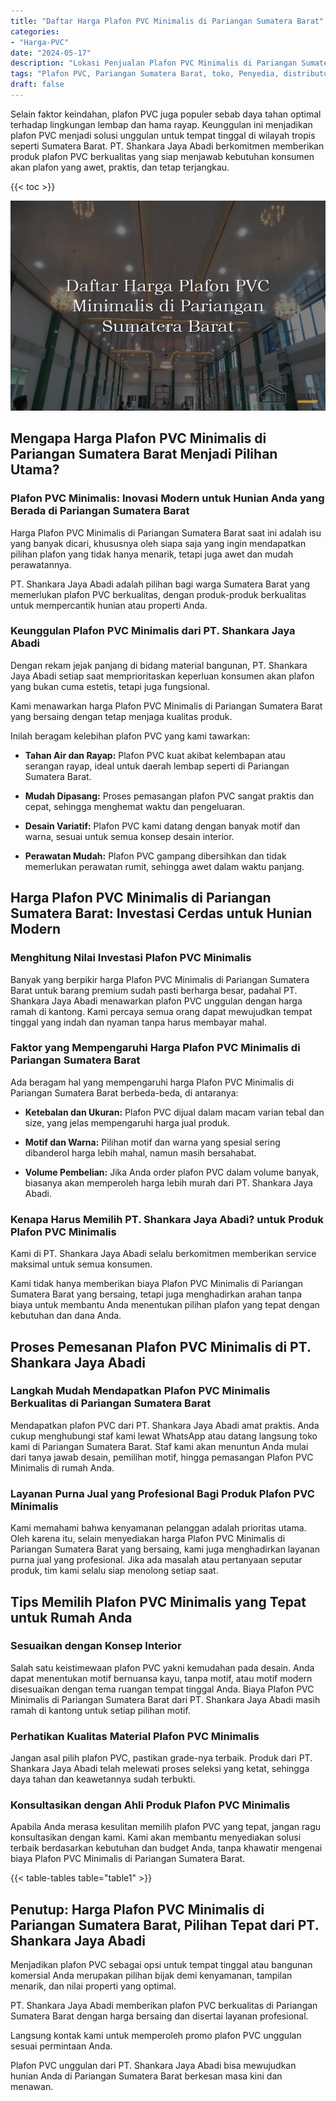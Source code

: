 ```yaml
---
title: "Daftar Harga Plafon PVC Minimalis di Pariangan Sumatera Barat"
categories: 
- "Harga-PVC"
date: "2024-05-17"
description: "Lokasi Penjualan Plafon PVC Minimalis di Pariangan Sumatera Barat untuk hunian, kantor, dan gerai. Material terbaik, pilihan motif, warna elegan, dengan jasa pemasangan dikerjakan oleh tim berpengalaman serta jaminan resmi!|Jasa penjualan Plafon PVC Minimalis di Pariangan Sumatera Barat bagi kebutuhan tempat tinggal, office, maupun ritel, dengan panel unggulan dan pemasangan oleh tenaga ahli berpengalaman serta jaminan resmi.|Solusi Plafon PVC Minimalis di Pariangan Sumatera Barat yang terpercaya bagi tempat tinggal, office, serta toko, bersama material terbaik dan penempatan dikerjakan oleh tim profesional serta jaminan resmi.|Penjualan Plafon PVC Minimalis di Pariangan Sumatera Barat bagi hunian, perkantoran, dan gerai, dengan material unggulan dan penempatan dikerjakan oleh tenaga ahli ahli, lengkap beserta kepastian resmi.}"
tags: "Plafon PVC, Pariangan Sumatera Barat, toko, Penyedia, distributor"
draft: false
---
```


Selain faktor keindahan, plafon PVC juga populer sebab daya tahan optimal terhadap lingkungan lembap dan hama rayap. Keunggulan ini menjadikan plafon PVC menjadi solusi unggulan untuk tempat tinggal di wilayah tropis seperti Sumatera Barat. PT. Shankara Jaya Abadi berkomitmen memberikan produk plafon PVC berkualitas yang siap menjawab kebutuhan konsumen akan plafon yang awet, praktis, dan tetap terjangkau.

{{< toc >}}

![Daftar Harga Plafon PVC Minimalis di Pariangan Sumatera Barat](/images/Harga-PVC/Daftar-Harga-Plafon-PVC-Minimalis-di-Pariangan-Sumatera-Barat.png)


## Mengapa Harga Plafon PVC Minimalis di Pariangan Sumatera Barat Menjadi Pilihan Utama?

### Plafon PVC Minimalis: Inovasi Modern untuk Hunian Anda yang Berada di Pariangan Sumatera Barat

Harga Plafon PVC Minimalis di Pariangan Sumatera Barat saat ini adalah isu yang banyak dicari, khususnya oleh siapa saja yang ingin mendapatkan pilihan plafon yang tidak hanya menarik, tetapi juga awet dan mudah perawatannya.

PT. Shankara Jaya Abadi adalah pilihan bagi warga Sumatera Barat yang memerlukan plafon PVC berkualitas, dengan produk-produk berkualitas untuk mempercantik hunian atau properti Anda.

### Keunggulan Plafon PVC Minimalis dari PT. Shankara Jaya Abadi

Dengan rekam jejak panjang di bidang material bangunan, PT. Shankara Jaya Abadi setiap saat memprioritaskan keperluan konsumen akan plafon yang bukan cuma estetis, tetapi juga fungsional.

Kami menawarkan harga Plafon PVC Minimalis di Pariangan Sumatera Barat yang bersaing dengan tetap menjaga kualitas produk.

Inilah beragam kelebihan plafon PVC yang kami tawarkan:

- **Tahan Air dan Rayap:** Plafon PVC kuat akibat kelembapan atau serangan rayap, ideal untuk daerah lembap seperti di Pariangan Sumatera Barat.

- **Mudah Dipasang:** Proses pemasangan plafon PVC sangat praktis dan cepat, sehingga menghemat waktu dan pengeluaran.

- **Desain Variatif:** Plafon PVC kami datang dengan banyak motif dan warna, sesuai untuk semua konsep desain interior.

- **Perawatan Mudah:** Plafon PVC gampang dibersihkan dan tidak memerlukan perawatan rumit, sehingga awet dalam waktu panjang.

## Harga Plafon PVC Minimalis di Pariangan Sumatera Barat: Investasi Cerdas untuk Hunian Modern

### Menghitung Nilai Investasi Plafon PVC Minimalis

Banyak yang berpikir harga Plafon PVC Minimalis di Pariangan Sumatera Barat untuk barang premium sudah pasti berharga besar, padahal PT. Shankara Jaya Abadi menawarkan plafon PVC unggulan dengan harga ramah di kantong. Kami percaya semua orang dapat mewujudkan tempat tinggal yang indah dan nyaman tanpa harus membayar mahal.

### Faktor yang Mempengaruhi Harga Plafon PVC Minimalis di Pariangan Sumatera Barat

Ada beragam hal yang mempengaruhi harga Plafon PVC Minimalis di Pariangan Sumatera Barat berbeda-beda, di antaranya:

- **Ketebalan dan Ukuran:** Plafon PVC dijual dalam macam varian tebal dan size, yang jelas mempengaruhi harga jual produk.

- **Motif dan Warna:** Pilihan motif dan warna yang spesial sering dibanderol harga lebih mahal, namun masih bersahabat.

- **Volume Pembelian:** Jika Anda order plafon PVC dalam volume banyak, biasanya akan memperoleh harga lebih murah dari PT. Shankara Jaya Abadi.

### Kenapa Harus Memilih PT. Shankara Jaya Abadi? untuk Produk Plafon PVC Minimalis

Kami di PT. Shankara Jaya Abadi selalu berkomitmen memberikan service maksimal untuk semua konsumen.

Kami tidak hanya memberikan biaya Plafon PVC Minimalis di Pariangan Sumatera Barat yang bersaing, tetapi juga menghadirkan arahan tanpa biaya untuk membantu Anda menentukan pilihan plafon yang tepat dengan kebutuhan dan dana Anda.

## Proses Pemesanan Plafon PVC Minimalis di PT. Shankara Jaya Abadi

### Langkah Mudah Mendapatkan Plafon PVC Minimalis Berkualitas di Pariangan Sumatera Barat

Mendapatkan plafon PVC dari PT. Shankara Jaya Abadi amat praktis. Anda cukup menghubungi staf kami lewat WhatsApp atau datang langsung toko kami di Pariangan Sumatera Barat. Staf kami akan menuntun Anda mulai dari tanya jawab desain, pemilihan motif, hingga pemasangan Plafon PVC Minimalis di rumah Anda.

### Layanan Purna Jual yang Profesional Bagi Produk Plafon PVC Minimalis

Kami memahami bahwa kenyamanan pelanggan adalah prioritas utama. Oleh karena itu, selain menyediakan harga Plafon PVC Minimalis di Pariangan Sumatera Barat yang bersaing, kami juga menghadirkan layanan purna jual yang profesional. Jika ada masalah atau pertanyaan seputar produk, tim kami selalu siap menolong setiap saat.

## Tips Memilih Plafon PVC Minimalis yang Tepat untuk Rumah Anda

### Sesuaikan dengan Konsep Interior

Salah satu keistimewaan plafon PVC yakni kemudahan pada desain. Anda dapat menentukan motif bernuansa kayu, tanpa motif, atau motif modern disesuaikan dengan tema ruangan tempat tinggal Anda. Biaya Plafon PVC Minimalis di Pariangan Sumatera Barat dari PT. Shankara Jaya Abadi masih ramah di kantong untuk setiap pilihan motif.

### Perhatikan Kualitas Material Plafon PVC Minimalis

Jangan asal pilih plafon PVC, pastikan grade-nya terbaik. Produk dari PT. Shankara Jaya Abadi telah melewati proses seleksi yang ketat, sehingga daya tahan dan keawetannya sudah terbukti.

### Konsultasikan dengan Ahli Produk Plafon PVC Minimalis

Apabila Anda merasa kesulitan memilih plafon PVC yang tepat, jangan ragu konsultasikan dengan kami. Kami akan membantu menyediakan solusi terbaik berdasarkan kebutuhan dan budget Anda, tanpa khawatir mengenai biaya Plafon PVC Minimalis di Pariangan Sumatera Barat.

{{< table-tables table="table1" >}}

## Penutup: Harga Plafon PVC Minimalis di Pariangan Sumatera Barat, Pilihan Tepat dari PT. Shankara Jaya Abadi

Menjadikan plafon PVC sebagai opsi untuk tempat tinggal atau bangunan komersial Anda merupakan pilihan bijak demi kenyamanan, tampilan menarik, dan nilai properti yang optimal.

PT. Shankara Jaya Abadi memberikan plafon PVC berkualitas di Pariangan Sumatera Barat dengan harga bersaing dan disertai layanan profesional.

Langsung kontak kami untuk memperoleh promo plafon PVC unggulan sesuai permintaan Anda.

Plafon PVC unggulan dari PT. Shankara Jaya Abadi bisa mewujudkan hunian Anda di Pariangan Sumatera Barat berkesan masa kini dan menawan.
